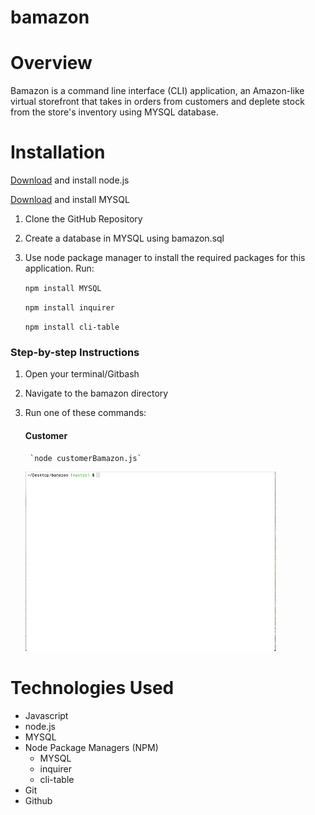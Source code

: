 # bamazon

# Overview


Bamazon is a command line interface (CLI) application, an Amazon-like virtual storefront that takes in orders from customers and deplete stock from the store's inventory using MYSQL database. 



# Installation


[Download](https://nodejs.org/en/download/) and install node.js

[Download](https://www.mysql.com/downloads/) and install MYSQL

1. Clone the GitHub Repository
2. Create a database in MYSQL using bamazon.sql
3. Use node package manager to install the required packages for this application. Run:

    `npm install MYSQL`

    `npm install inquirer`

    `npm install cli-table`



### **Step-by-step Instructions**

1. Open your terminal/Gitbash
2. Navigate to the bamazon directory
3. Run one of these commands:

    #### **Customer** 

        `node customerBamazon.js`

     <img src = "images/customerBamazon.gif" width="400px"/>


# Technologies Used

* Javascript
* node.js 
* MYSQL
* Node Package Managers (NPM)
    * MYSQL
    * inquirer
    * cli-table
* Git
* Github

